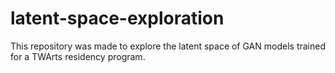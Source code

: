 # latent-space-exploration
This repository was made to explore the latent space of GAN models trained for a TWArts residency program. 
